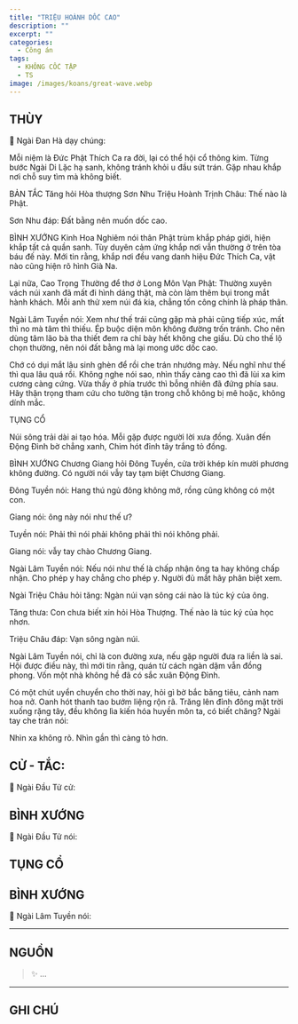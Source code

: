 ```yaml
---
title: "TRIỆU HOÀNH DỐC CAO"
description: ""
excerpt: ""
categories:
  - Công án
tags:
  - KHÔNG CỐC TẬP
  - TS 
image: /images/koans/great-wave.webp
---
```


## THÙY

📢 Ngài Đan Hà dạy chúng:

Mỗi niệm là Đức Phật Thích Ca ra đời, lại có thể hội cổ thông kim. Từng bước Ngài Di Lặc hạ sanh, không tránh khỏi u đầu sứt trán. Gặp nhau khắp nơi chỗ suy tìm mà không biết.

BẢN TẮC
Tăng hỏi Hòa thượng Sơn Nhu Triệu Hoành Trịnh Châu: Thế nào là Phật.

Sơn Nhu đáp: Đất bằng nên muốn dốc cao.

BÌNH XƯỚNG
Kinh Hoa Nghiêm nói thân Phật trùm khắp pháp giới, hiện khắp tất cả quần sanh. Tùy duyên cảm ứng khắp nơi vẫn thường ở trên tòa báu đế này. Mới tin rằng, khắp nơi đều vang danh hiệu Đức Thích Ca, vật nào cũng hiện rõ hình Già Na.

Lại nữa, Cao Trọng Thường để thơ ở Long Môn Vạn Phật: Thường xuyên vách núi xanh đã mất đi hình dáng thật, mà còn làm thêm bụi trong mắt hành khách. Mỗi anh thử xem núi đá kia, chẳng tốn công chính là pháp thân.

Ngài Lâm Tuyền nói: Xem như thế trái cũng gặp mà phải cũng tiếp xúc, mất thì no mà tâm thì thiếu. Ép buộc diện môn không đường trốn tránh. Cho nên dùng tâm lão bà tha thiết đem ra chỉ bày hết không che giấu. Dù cho thế lộ chọn thường, nên nói đất bằng mà lại mong ước dốc cao.

Chớ có dụi mắt lâu sinh ghèn để rồi che trán nhướng mày. Nếu nghĩ như thế thì qua lâu quá rồi. Không nghe nói sao, nhìn thấy càng cao thì đã lùi xa kim cương càng cứng. Vừa thấy ở phía trước thì bỗng nhiên đã đứng phía sau. Hãy thận trọng tham cứu cho tường tận trong chỗ không bị mê hoặc, không dính mắc.

TỤNG CỔ

Núi sông trải dài ai tạo hóa.
Mỗi gặp được người lời xưa đồng.
Xuân đến Động Đình bờ chẳng xanh,
Chim hót đỉnh tây trắng tỏ đồng.

BÌNH XƯỚNG
Chương Giang hỏi Đông Tuyền, cửa trời khép kín mười phương không đường. Có người nói vẫy tay tạm biệt Chương Giang.

Đông Tuyền nói: Hang thú ngủ đông không mở, rồng cũng không có một con.

Giang nói: ông này nói như thế ư?

Tuyền nói: Phải thì nói phải không phải thì nói không phải.

Giang nói: vẫy tay chào Chương Giang.

Ngài Lâm Tuyền nói: Nếu nói như thế là chấp nhận ông ta hay không chấp nhận. Cho phép y hay chẳng cho phép y. Người đủ mắt hãy phân biệt xem.

Ngài Triệu Châu hỏi tăng: Ngàn núi vạn sông cái nào là túc ký của ông.

Tăng thưa: Con chưa biết xin hỏi Hòa Thượng. Thế nào là túc ký của học nhơn.

Triệu Châu đáp: Vạn sông ngàn núi.

Ngài Lâm Tuyền nói, chỉ là con đường xưa, nếu gặp người đưa ra liền là sai. Hội được điều này, thì mới tin rằng, quán từ cách ngàn dặm vẫn đồng phong. Vốn một nhà không hề đã có sắc xuân Động Đình.

Có một chút uyển chuyển cho thời nay, hỏi gì bờ bắc băng tiêu, cảnh nam hoa nở. Oanh hót thanh tao bướm liệng rộn rã. Trăng lên đỉnh đông mặt trời xuống rặng tây, đều không lìa kiến hóa huyền môn ta, có biết chăng? Ngài tay che trán nói:

Nhìn xa không rõ.
Nhìn gần thì càng tỏ hơn.

## CỬ - TẮC:

📢 Ngài Đầu Tử cử:

> 

## BÌNH XƯỚNG

📢 Ngài Đầu Tử nói:


## TỤNG CỔ

> 

## BÌNH XƯỚNG

📢 Ngài Lâm Tuyền nói:



<hr class="blog-rule" />

## NGUỒN

> ✨ ...

<hr class="blog-rule" />

## GHI CHÚ

[^1]: ⭐️ <a href="/masters/Baizhang-Huaihai" target="_blank">🔗 TS </a>



